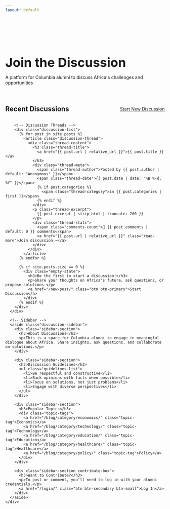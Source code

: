 ```yaml
---
layout: default
---
```


<!-- Hero Section -->
<section class="hero hero-compact">
  <div class="africa-bg"></div>
  <div class="container">
    <div class="hero-content">
      <h1>Join the Discussion</h1>
      <p class="hero-subtitle">A platform for Columbia alumni to discuss Africa's challenges and opportunities</p>
    </div>
  </div>
</section>

<!-- Main Discussion Section -->
<section class="section">
  <div class="container">
    <div class="discussion-layout">
      <!-- Main Content -->
      <div class="discussion-main">
        <div class="discussion-header">
          <h2>Recent Discussions</h2>
          <a href="/new-post/" class="btn btn-primary">Start New Discussion</a>
        </div>

        <!-- Discussion Threads -->
        <div class="discussion-list">
          {% for post in site.posts %}
            <article class="discussion-thread">
              <div class="thread-content">
                <h3 class="thread-title">
                  <a href="{{ post.url | relative_url }}">{{ post.title }}</a>
                </h3>
                <div class="thread-meta">
                  <span class="thread-author">Posted by {{ post.author | default: "Anonymous" }}</span>
                  <span class="thread-date">{{ post.date | date: "%B %-d, %Y" }}</span>
                  {% if post.categories %}
                    <span class="thread-category">in {{ post.categories | first }}</span>
                  {% endif %}
                </div>
                <p class="thread-excerpt">
                  {{ post.excerpt | strip_html | truncate: 200 }}
                </p>
                <div class="thread-stats">
                  <span class="comments-count">💬 {{ post.comments | default: 0 }} comments</span>
                  <a href="{{ post.url | relative_url }}" class="read-more">Join discussion →</a>
                </div>
              </div>
            </article>
          {% endfor %}
          
          {% if site.posts.size == 0 %}
            <div class="empty-state">
              <h3>Be the first to start a discussion!</h3>
              <p>Share your thoughts on Africa's future, ask questions, or propose solutions.</p>
              <a href="/new-post/" class="btn btn-primary">Start Discussion</a>
            </div>
          {% endif %}
        </div>
      </div>

      <!-- Sidebar -->
      <aside class="discussion-sidebar">
        <div class="sidebar-section">
          <h3>About Discussions</h3>
          <p>This is a space for Columbia alumni to engage in meaningful dialogue about Africa. Share insights, ask questions, and collaborate on solutions.</p>
        </div>

        <div class="sidebar-section">
          <h3>Discussion Guidelines</h3>
          <ul class="guidelines-list">
            <li>Be respectful and constructive</li>
            <li>Back opinions with facts when possible</li>
            <li>Focus on solutions, not just problems</li>
            <li>Engage with diverse perspectives</li>
          </ul>
        </div>

        <div class="sidebar-section">
          <h3>Popular Topics</h3>
          <div class="topic-tags">
            <a href="/blog/category/economics/" class="topic-tag">Economics</a>
            <a href="/blog/category/technology/" class="topic-tag">Technology</a>
            <a href="/blog/category/education/" class="topic-tag">Education</a>
            <a href="/blog/category/healthcare/" class="topic-tag">Healthcare</a>
            <a href="/blog/category/policy/" class="topic-tag">Policy</a>
          </div>
        </div>

        <div class="sidebar-section contribute-box">
          <h3>Want to Contribute?</h3>
          <p>To post or comment, you'll need to log in with your alumni credentials.</p>
          <a href="/login/" class="btn btn-secondary btn-small">Log In</a>
        </div>
      </aside>
    </div>
  </div>
</section>

<style>
/* Compact hero for discussion focus */
.hero-compact {
  background: linear-gradient(135deg, var(--columbia-blue) 0%, var(--columbia-light-blue) 100%);
  padding: 3rem 0;
}

.hero-compact h1 {
  font-size: 2.5rem;
  margin-bottom: 0.5rem;
}

/* Discussion layout */
.discussion-layout {
  display: grid;
  grid-template-columns: 1fr 350px;
  gap: 3rem;
}

@media (max-width: 968px) {
  .discussion-layout {
    grid-template-columns: 1fr;
  }
}

/* Discussion header */
.discussion-header {
  display: flex;
  justify-content: space-between;
  align-items: center;
  margin-bottom: 2rem;
}

.discussion-header h2 {
  margin: 0;
  color: var(--columbia-blue);
}

/* Discussion threads */
.discussion-list {
  display: flex;
  flex-direction: column;
  gap: 1.5rem;
}

.discussion-thread {
  background: white;
  border: 1px solid #e0e0e0;
  border-radius: 8px;
  padding: 1.5rem;
  transition: var(--transition);
}

.discussion-thread:hover {
  box-shadow: var(--shadow);
  border-color: var(--columbia-light-blue);
}

.thread-title {
  margin: 0 0 0.75rem 0;
  font-size: 1.25rem;
}

.thread-title a {
  color: var(--text-dark);
  text-decoration: none;
  transition: color 0.3s ease;
}

.thread-title a:hover {
  color: var(--columbia-blue);
}

.thread-meta {
  display: flex;
  gap: 1rem;
  font-size: 0.875rem;
  color: var(--text-light);
  margin-bottom: 1rem;
}

.thread-meta span::after {
  content: "•";
  margin-left: 1rem;
  color: #ccc;
}

.thread-meta span:last-child::after {
  display: none;
}

.thread-excerpt {
  color: var(--text-dark);
  line-height: 1.6;
  margin-bottom: 1rem;
}

.thread-stats {
  display: flex;
  justify-content: space-between;
  align-items: center;
  font-size: 0.875rem;
}

.comments-count {
  color: var(--text-light);
}

/* Sidebar */
.discussion-sidebar {
  position: sticky;
  top: 100px;
  height: fit-content;
}

.sidebar-section {
  background: white;
  border: 1px solid #e0e0e0;
  border-radius: 8px;
  padding: 1.5rem;
  margin-bottom: 1.5rem;
}

.sidebar-section h3 {
  color: var(--columbia-blue);
  font-size: 1.1rem;
  margin-bottom: 1rem;
}

.guidelines-list {
  list-style: none;
  padding: 0;
}

.guidelines-list li {
  padding: 0.5rem 0;
  padding-left: 1.5rem;
  position: relative;
}

.guidelines-list li::before {
  content: "✓";
  position: absolute;
  left: 0;
  color: var(--columbia-blue);
}

.topic-tags {
  display: flex;
  flex-wrap: wrap;
  gap: 0.5rem;
}

.topic-tag {
  background: var(--columbia-light-blue);
  color: white;
  padding: 0.25rem 0.75rem;
  border-radius: 20px;
  font-size: 0.875rem;
  text-decoration: none;
  transition: var(--transition);
}

.topic-tag:hover {
  background: var(--columbia-blue);
}

.contribute-box {
  background: #f8f9fa;
  border: 2px solid var(--columbia-light-blue);
}

.btn-small {
  padding: 0.5rem 1rem;
  font-size: 0.875rem;
}

/* Empty state */
.empty-state {
  text-align: center;
  padding: 4rem 2rem;
  background: #f8f9fa;
  border-radius: 12px;
  margin-top: 2rem;
}
</style>
